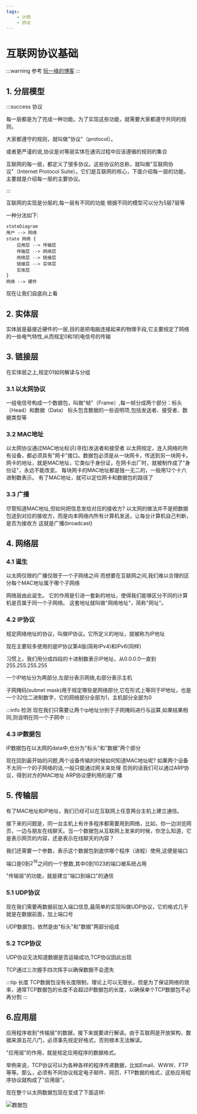 ```yaml
---
tags:
    - 计网
    - 协议
---
```


# 互联网协议基础
:::warning 参考
[阮一峰的博客](https://www.ruanyifeng.com/blog/2012/05/internet_protocol_suite_part_i.html)
:::

## 1. 分层模型

:::success 协议


每一层都是为了完成一种功能。为了实现这些功能，就需要大家都遵守共同的规则。

大家都遵守的规则，就叫做"协议"（protocol）。

或者更严谨的说,协议是对等层实体在通讯过程中应该遵循的规则的集合

互联网的每一层，都定义了很多协议。这些协议的总称，就叫做"互联网协议"（Internet Protocol Suite）。它们是互联网的核心，下面介绍每一层的功能，主要就是介绍每一层的主要协议。

:::


互联网的实现是分层的,每一层有不同的功能
根据不同的模型可以分为5层7层等

一种分法如下:

```mermaidjs
stateDiagram
用户 --> 网络
state 网络 {
    应用层 --> 传输层
    传输层 --> 网络层
    网络层 --> 链接层
    链接层 --> 实体层
    实体层 
}
网络 --> 硬件
```

现在让我们自底向上看

## 2. 实体层

实体层是最接近硬件的一层,目的是把电脑连接起来的物理手段,它主要规定了网络的一些电气特性,从而规定0和1的电信号的传输

## 3. 链接层
在实体层之上,规定01如何解读与分组
### 3.1 以太网协议
一组电信号构成一个数据包，叫做"帧"（Frame）,每一帧分成两个部分：标头（Head）和数据（Data）
标头包含数据的一些说明项,包括发送者、接受者、数据类型等

### 3.2 MAC地址
以太网协议通过MAC地址标识(寻找)发送者和接受者
以太网规定，连入网络的所有设备，都必须具有"网卡"接口。数据包必须是从一块网卡，传送到另一块网卡。
网卡的地址，就是MAC地址，它类似于身份证，在网卡出厂时，就被制作成了"身份证"，永远不能改变。
每块网卡的MAC地址都是独一无二的，一般用12个十六进制数表示。
有了MAC地址，就可以定位网卡和数据包的路径了

### 3.3 广播

尽管知道MAC地址,但如何把信息发给对应的接收方? 
以太网的做法并不是把数据包送到对应的接收方，而是向本网络内所有计算机发送，让每台计算机自己判断，是否为接收方
这就是广播(broadcast)

## 4. 网络层

### 4.1 诞生
以太网仅限的广播仅限于一个子网络之间
而想要在互联网之间,我们难以合理的区分每个MAC地址属于哪个子网络

网络层由此诞生。
它的作用是引进一套新的地址，使得我们能够区分不同的计算机是否属于同一个子网络。
这套地址就叫做"网络地址"，简称"网址"。

### 4.2 IP协议
规定网络地址的协议，叫做IP协议。它所定义的地址，就被称为IP地址

现在主要较多使用的是IP协议第4版(简称IPv4)和IPv6(同样)

习惯上，我们用分成四段的十进制数表示IP地址，从0.0.0.0一直到255.255.255.255

一个IP地址分为两部分,左部分表示网络,右部分表示主机

子网掩码(subnet mask)用于规定哪些是网络部分,它在形式上等同于IP地址，也是一个32位二进制数字，它的网络部分全部为1，主机部分全部为0

:::info 检测
现在我们只需要让两个ip地址分别于子网掩码进行与运算,如果结果相同,则说明在同一个子网中
:::

### 4.3 IP数据包

IP数据包在以太网的data中,也分为"标头"和"数据"两个部分

现在回到最开始的问题,两个设备传输的时候如何知道MAC地址呢?
如果两个设备不太同一个的子网络的话,一般只能通过网关来处理
否则的话我们可以通过ARP协议，得到对方的MAC地址
ARP协议便利用的是广播

## 5. 传输层
有了MAC地址和IP地址，我们已经可以在互联网上任意两台主机上建立通信。

接下来的问题是，同一台主机上有许多程序都需要用到网络，比如，你一边浏览网页，一边与朋友在线聊天。当一个数据包从互联网上发来的时候，你怎么知道，它是表示网页的内容，还是表示在线聊天的内容？

我们还需要一个参数，表示这个数据包到底供哪个程序（进程）使用,这便是端口

端口是0到$2^{16}$之间的一个整数,其中0到1023的端口被系统占用

"传输层"的功能，就是建立"端口到端口"的通信

### 5.1 UDP协议

现在我们需要再数据前加入端口信息,最简单的实现叫做UDP协议，它的格式几乎就是在数据前面，加上端口号

UDP数据包，依然是由"标头"和"数据"两部分组成



### 5.2 TCP协议
UDP协议无法知道数据是否运输成功,TCP协议因此出现

TCP通过三次握手四次挥手以确保数据不会遗失

:::tip 长度
TCP数据包没有长度限制，理论上可以无限长，但是为了保证网络的效率，通常TCP数据包的长度不会超过IP数据包的长度，以确保单个TCP数据包不必再分割
:::

## 6.应用层
应用程序收到"传输层"的数据，接下来就要进行解读。由于互联网是开放架构，数据来源五花八门，必须事先规定好格式，否则根本无法解读。
    
"应用层"的作用，就是规定应用程序的数据格式。

举例来说，TCP协议可以为各种各样的程序传递数据，比如Email、WWW、FTP等等。那么，必须有不同协议规定电子邮件、网页、FTP数据的格式，这些应用程序协议就构成了"应用层"。

现在整个以太网数据包现在变成了下面这样:

![数据包](https://cdn.jsdelivr.net/gh/open17/Pic/img/202402262051537.png)
